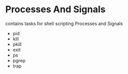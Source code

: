 # Processes And Signals
contains tasks for shell scripting Processes and Signals

- pid
- kill
- pkill
- exit
- ps
- pgrep
- trap
